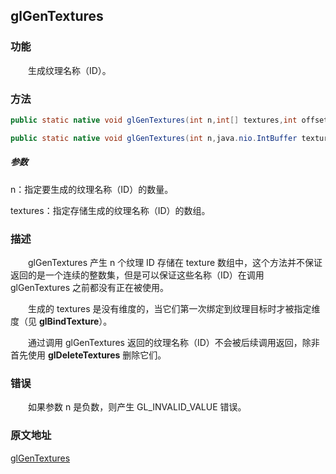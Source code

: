 ## glGenTextures

### 功能

　　生成纹理名称（ID）。

### 方法

```java
public static native void glGenTextures(int n,int[] textures,int offset);

public static native void glGenTextures(int n,java.nio.IntBuffer textures);
```

##### 参数

n：指定要生成的纹理名称（ID）的数量。

textures：指定存储生成的纹理名称（ID）的数组。

### 描述

　　glGenTextures 产生 n 个纹理 ID 存储在 texture 数组中，这个方法并不保证返回的是一个连续的整数集，但是可以保证这些名称（ID）在调用 glGenTextures 之前都没有正在被使用。

　　生成的 textures 是没有维度的，当它们第一次绑定到纹理目标时才被指定维度（见 **glBindTexture**）。

　　通过调用 glGenTextures 返回的纹理名称（ID）不会被后续调用返回，除非首先使用 **glDeleteTextures** 删除它们。

### 错误

　　如果参数 n 是负数，则产生 GL_INVALID_VALUE 错误。

### 原文地址

[glGenTextures](https://www.khronos.org/registry/OpenGL-Refpages/es2.0/xhtml/glGenTextures.xml)